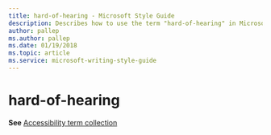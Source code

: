 ```yaml
---
title: hard-of-hearing - Microsoft Style Guide
description: Describes how to use the term "hard-of-hearing" in Microsoft content.
author: pallep
ms.author: pallep
ms.date: 01/19/2018
ms.topic: article
ms.service: microsoft-writing-style-guide
---
```


# hard-of-hearing

**See** [Accessibility term collection](~/a-z-word-list-term-collections/term-collections/accessibility-terms.md)
